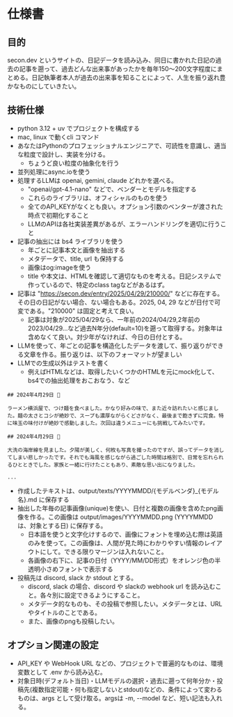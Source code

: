 # 仕様書

## 目的

secon.dev というサイトの、日記データを読み込み、同日に書かれた日記の過去の記事を遡って、過去どんな出来事があったかを毎年150〜200文字程度にまとめる。日記執筆者本人が過去の出来事を知ることによって、人生を振り返れ豊かなものにしていきたい。

## 技術仕様

- python 3.12 + uv でプロジェクトを構成する
- mac, linux で動くcli コマンド
- あなたはPythonのプロフェッショナルエンジニアで、可読性を意識し、適当な粒度で設計し、実装を分ける。
  - ちょうど良い粒度の抽象化を行う
- 並列処理にasync.ioを使う
- 処理するLLMは openai, gemini, claude どれかを選べる。
  - "openai/gpt-4.1-nano" などで、ベンダーとモデルを指定する
  - これらのライブラリは、オフィシャルのものを使う
  - 全てのAPI_KEYがなくとも良い。オプション引数のベンターが渡された時点で初期化すること
  - LLMのAPIは各社実装差異があるが、エラーハンドリングを適切に行うこと
- 記事の抽出には bs4 ライブラリを使う
  - 年ごとに記事本文と画像を抽出する
  - メタデータで、title, url も保持する
  - 画像はog:imageを使う
  - title や本文は、HTMLを確認して適切なものを考える。日記システムで作っているので、特定のclass tagなどがあるはず。
- 記事は "https://secon.dev/entry/2025/04/29/210000/" などに存在する。その日の日記がない場合、ない場合もある。2025, 04, 29 などが日付で可変である。"210000" は固定と考えて良い。
  - 記事は対象が2025/04/29なら、一年前の2024/04/29,2年前の2023/04/29...など過去N年分(default=10)を遡って取得する。対象年は含めなくて良い。対少年がなければ、今日の日付とする。
- LLMを使って、年ごとの記事を構造化したデータを渡して、振り返りができる文章を作る。振り返りは、以下のフォーマットが望ましい
- LLMでの生成以外はテストを書く
  - 例えばHTMLなどは、取得したいくつかのHTMLを元にmock化して、bs4での抽出処理をおこおなう、など

```
## 2024年4月29日 🍜

ラーメン横浜屋で、つけ麺を食べました。かなり好みの味で、また近々訪れたいと感じました。麺の太さとコシが絶妙で、スープも濃厚ながらくどさがなく、最後まで飽きずに完食。特に味玉の味付けが絶妙で感動しました。次回は違うメニューにも挑戦してみたいです。

## 2024年4月29日 🌊

大洗の海岸線を見ました。夕陽が美しく、何枚も写真を撮ったのですが、誤ってデータを消してしまい悲しかったです。それでも海風を感じながら過ごした時間は格別で、日常を忘れられるひとときでした。家族と一緒に行けたこともあり、素敵な思い出になりました。

...
```

- 作成したテキストは、output/texts/YYYYMMDD/{モデルベンダ}_{モデル名}.md に保存する
- 抽出した年毎の記事画像(unique)を使い、日付と複数の画像を含めたpng画像を作る。この画像は output/images/YYYYMMDD.png (YYYYMMDD は、対象とする日) に保存する。
  - 日本語を使うと文字化けするので、画像にフォントを埋め込む際は英語のみを使って。この画像は、人間が見た時にわかりやすい情報のレイアウトにして。できる限りマージンは入れないこと。
  - 各画像の右下に、記事の日付（YYYY/MM/DD形式）をオレンジ色の半透明小さめフォントで表示する
- 投稿先は discord, slack か stdout とする。
  - discord, slack の場合、discord や slackの webhook url を読み込むこと。各々別に設定できるようにすること。
  - メタデータ的なものも、その投稿で参照したい。メタデータとは、URLやタイトルのことである。
  - また、画像のpngも投稿したい。


## オプション関連の設定

- API_KEY や WebHook URL などの、プロジェクトで普遍的なものは、環境変数として .env から読み込む。
- 対象日時(デフォルト当日)・LLMモデルの選択・過去に遡って何年分か・投稿先(複数指定可能・何も指定しないとstdout)などの、条件によって変わるものは、args として受け取る。argsは -m, --model など、短い記法も入れる。
